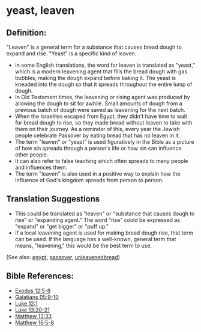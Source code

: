 # yeast, leaven #

## Definition: ##

"Leaven" is a general term for a substance that causes bread dough to expand and rise. "Yeast" is a specific kind of leaven.

* In some English translations, the word for leaven is translated as "yeast," which is a modern leavening agent that fills the bread dough with gas bubbles, making the dough expand before baking it. The yeast is kneaded into the dough so that it spreads throughout the entire lump of dough.
* In Old Testament times, the leavening or rising agent was produced by allowing the dough to sit for awhile. Small amounts of dough from a previous batch of dough were saved as leavening for the next batch.
* When the Israelites escaped from Egypt, they didn't have time to wait for bread dough to rise, so they made bread without leaven to take with them on their journey. As a reminder of this, every year the Jewish people celebrate Passover by eating bread that has no leaven in it.
* The term "leaven" or "yeast" is used figuratively in the Bible as a picture of how sin spreads through a person's life or how sin can influence other people.
* It can also refer to false teaching which often spreads to many people and influences them.
* The term "leaven" is also used in a positive way to explain how the influence of God's kingdom spreads from person to person.

## Translation Suggestions ##

* This could be translated as "leaven" or "substance that causes dough to rise" or "expanding agent." The word "rise" could be expressed as "expand" or "get bigger" or "puff up."
* If a local leavening agent is used for making bread dough rise, that term can be used. If the language has a well-known, general term that means, "leavening," this would be the best term to use.
  

(See also: [egypt](../other/egypt.md), [passover](../kt/passover.md), [unleavenedbread](../kt/unleavenedbread.md))

## Bible References: ##

 

* [Exodus 12:5-8](https://door43.org/en/bible/notes/exo/12/05)
* [Galatians 05:9-10](https://door43.org/en/bible/notes/gal/05/09)
* [Luke 12:1](https://door43.org/en/bible/notes/luk/12/01)
* [Luke 13:20-21](https://door43.org/en/bible/notes/luk/13/20)
* [Matthew 13:33](https://door43.org/en/bible/notes/mat/13/33)
* [Matthew 16:5-8](https://door43.org/en/bible/notes/mat/16/05)


